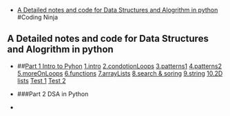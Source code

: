 - [A Detailed notes and code for Data Structures and Alogrithm in python](#a-detailed-notes-and-code-for-data-structures-and-alogrithm-in-python)
#Coding Ninja


##  A Detailed notes and code for Data Structures and Alogrithm in python 

- ##[Part 1 Intro to Pyhon](/1.introToPython)
    [1.intro](/1.introToPython/1.intro)
    [2.condotionLoops](/1.introToPython/2.conditionsLoops)
    [3.patterns1](/1.introToPython/3.patterns1)
    [4.patterns2](/1.introToPython/4.patterns2)
    [5.moreOnLoops](/1.introToPython/5.moreOnLoops/)
    [6.functions](/1.introToPython/6.function/)
    [7.arrayLists](/1.introToPython/7.arrayLists/)
    [8.search & soring](/1.introToPython/8.searchingSorting/)
    [9.string](/1.introToPython/9.strings/)
    [10.2D lists](/1.introToPython/10.TwoDimensionList/)
    [Test 1](/1.introToPython/test1)
    [Test 2](/1.introToPython/test2)   


- ###Part 2 DSA in Python
- 